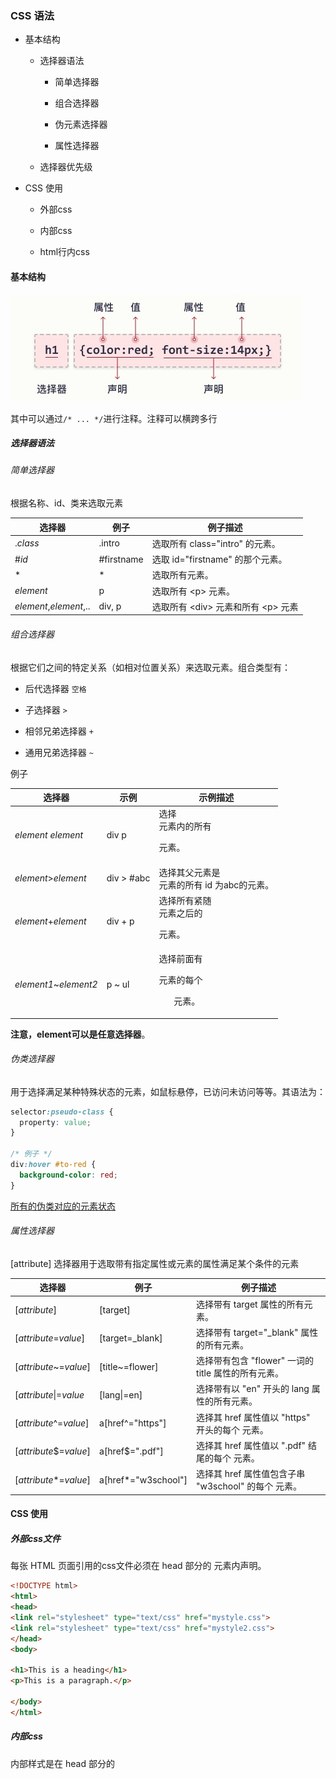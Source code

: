 ### CSS 语法

- 基本结构
  
  - 选择器语法
    
    - 简单选择器
    
    - 组合选择器
    
    - 伪元素选择器
    
    - 属性选择器
  
  - 选择器优先级

- CSS 使用
  
  - 外部css
  
  - 内部css
  
  - html行内css

#### 基本结构

<img src="img/css_grammar.jpg" title="" alt="" data-align="center">

其中可以通过`/* ... */`进行注释。注释可以横跨多行

##### 选择器语法

###### 简单选择器

根据名称、id、类来选取元素

| 选择器                    | 例子         | 例子描述                        |
| ---------------------- | ---------- | --------------------------- |
| .*class*               | .intro     | 选取所有 class="intro" 的元素。     |
| #*id*                  | #firstname | 选取 id="firstname" 的那个元素。    |
| *                      | *          | 选取所有元素。                     |
| *element*              | p          | 选取所有 \<p\> 元素。              |
| *element*,*element*,.. | div, p     | 选取所有 \<div\> 元素和所有 \<p\> 元素 |

###### 组合选择器

根据它们之间的特定关系（如相对位置关系）来选取元素。组合类型有：

- 后代选择器 `空格`

- 子选择器 `>`

- 相邻兄弟选择器 `+`

- 通用兄弟选择器 `~`

例子

| 选择器                   | 示例         | 示例描述                            |
| --------------------- | ---------- | ------------------------------- |
| *element* *element*   | div p      | 选择 <div> 元素内的所有 <p> 元素。         |
| *element*>*element*   | div > #abc | 选择其父元素是 <div> 元素的所有 id 为abc的元素。 |
| *element*+*element*   | div + p    | 选择所有紧随 <div> 元素之后的 <p> 元素。      |
| *element1*~*element2* | p ~ ul     | 选择前面有 <p> 元素的每个 <ul> 元素。        |

**注意，element可以是任意选择器**。

###### 伪类选择器

用于选择满足某种特殊状态的元素，如鼠标悬停，已访问未访问等等。其语法为：

```css
selector:pseudo-class {
  property: value;
}

/* 例子 */
div:hover #to-red {
  background-color: red;
}
```

[所有的伪类对应的元素状态](https://www.w3school.com.cn/css/css_pseudo_classes.asp)

###### 属性选择器

[attribute] 选择器用于选取带有指定属性或元素的属性满足某个条件的元素

| 选择器                    | 例子                  | 例子描述                                    |
| ---------------------- | ------------------- | --------------------------------------- |
| [*attribute*]          | [target]            | 选择带有 target 属性的所有元素。                    |
| [*attribute*=*value*]  | [target=_blank]     | 选择带有 target="_blank" 属性的所有元素。           |
| [*attribute*~=*value*] | [title~=flower]     | 选择带有包含 "flower" 一词的 title 属性的所有元素。      |
| [*attribute*\|=*value* | [lang\|=en]         | 选择带有以 "en" 开头的 lang 属性的所有元素。            |
| [*attribute*^=*value*] | a[href^="https"]    | 选择其 href 属性值以 "https" 开头的每个 <a> 元素。     |
| [*attribute*$=*value*] | a[href$=".pdf"]     | 选择其 href 属性值以 ".pdf" 结尾的每个 <a> 元素。      |
| [*attribute**=*value*] | a[href*="w3school"] | 选择其 href 属性值包含子串 "w3school" 的每个 <a> 元素。 |

#### CSS 使用

##### 外部css文件

每张 HTML 页面引用的css文件必须在 head 部分的 <link> 元素内声明。

```html
<!DOCTYPE html>
<html>
<head>
<link rel="stylesheet" type="text/css" href="mystyle.css">
<link rel="stylesheet" type="text/css" href="mystyle2.css">
</head>
<body>

<h1>This is a heading</h1>
<p>This is a paragraph.</p>

</body>
</html>
```

##### 内部css

内部样式是在 head 部分的 <style> 元素中进行定义。

```html
<!DOCTYPE html>
<html>
<head>
<style>
body {
  background-color: linen;
}

</style>
</head>
<body>
<h1>This is a heading</h1>
</body>
</html>
```

##### html行内css

html元素的样式通过style属性定义。

```html
<!DOCTYPE html>
<html>
<body>

<h1 style="color:blue;text-align:center;">This is a heading</h1>
<p style="color:red;">This is a paragraph.</p>

</body>
</html>
```
